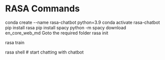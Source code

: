 # RASA Commands
conda create --name rasa-chatbot python=3.9
conda activate rasa-chatbot
pip install rasa
pip install spacy
python -m spacy download en_core_web_md
Goto the required folder
rasa init


rasa train

rasa shell  # start chatting with chatbot